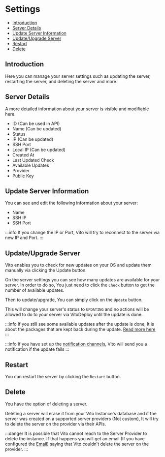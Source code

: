 # Settings

- [Introduction](#introduction)
- [Server Details](#server-details)
- [Update Server Information](#update-server-information)
- [Update/Upgrade Server](#updateupgrade-server)
- [Restart](#restart)
- [Delete](#delete)

## Introduction

Here you can manage your server settings such as updating the server, restarting the server, and deleting the server and
more.

## Server Details

A more detailed information about your server is visible and modifiable here.

- ID (Can be used in API)
- Name (Can be updated)
- Status
- IP (Can be updated)
- SSH Port
- Local IP (Can be updated)
- Created At
- Last Updated Check
- Available Updates
- Provider
- Public Key

## Update Server Information

You can see and edit the following information about your server:

- Name
- SSH IP
- SSH Port

:::info
If you change the IP or Port, Vito will try to reconnect to the server via new IP and Port.
:::

## Update/Upgrade Server

Vito enables you to check for new updates on your OS and update them manually via clicking the Update button.

On the server settings you can see how many updates are available for your server. In order to do so, You just need to
click the `Check` button to get the number of available updates.

Then to update/upgrade, You can simply click on the `Update` button.

This will change your server's status to `UPDATING` and no actions will be allowed to do to your server via VitoDeploy
until the update is done.

:::info
If you still see some available updates after the update is done, It is about the packages that are kept back during the
update.
[Read more here](https://ubuntu.com/server/docs/about-apt-upgrade-and-phased-updates)
:::

:::info
If you have set up the [notification channels](../settings/notification-channels), Vito will send you a notification if
the update fails
:::

## Restart

You can restart the server by clicking the `Restart` button.

## Delete

You have the option of deleting a server.

Deleting a server will erase it from your Vito Instance's database and if the server was created on a supported server
providers (Not custom), It will try to delete the server on the provider via their APIs.

:::danger
It is possible that Vito cannot reach to the Server Provider to delete the instance. If that happens you will get an
email (If you have configured the [Email](../getting-started/configuration.md#email)) saying that Vito couldn't delete the
server on the provider.
:::
